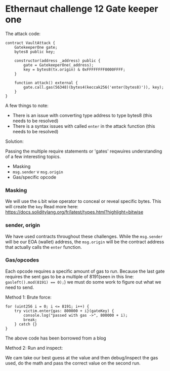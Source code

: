 # Ethernaut challenge 12 Gate keeper one

The attack code: 

```
contract VaultAttack {
    GatekeeperOne gate;
    bytes8 public key;

    constructor(address _address) public {
        gate = GatekeeperOne(_address);
        key = bytes8(tx.origin) & 0xFFFFFFFF0000FFFF;
    }

    function attack() external {
        gate.call.gas(56348)(bytes4(keccak256('enter(bytes8)')), key);
    }
}
```

A few things to note:
- There is an issue with converting type address to type bytes8 (this needs to be resolved)
- There is a syntax issues with called `enter` in the attack function (this needs to be resolved)

Solution:

Passing the multiple require statements or 'gates' reqwuires understanding of a few interesting topics.

- Masking
- `msg.sender` v `msg.origin`
- Gas/specific opcode

### Masking

We will use the `&` bit wise operator to conceal or reveal specific bytes. This will create the `key`
Read more here: https://docs.soliditylang.org/fr/latest/types.html?highlight=bitwise

### sender, origin

We have used contracts throughout these challenges. While the `msg.sender` will be our EOA (wallet) address, the `msg.origin` will be the contract address that actually calls the `enter` function.

### Gas/opcodes

Each opcode requires a specific amount of gas to run. Because the last gate requires the sent gas to be a multiple of 8191(seen in this line: `gasleft().mod(8191) == 0);`) we must do some work to figure out what we need to send.

Method 1: Brute force:

```
for (uint256 i = 0; i <= 8191; i++) {
    try victim.enter{gas: 800000 + i}(gateKey) {
        console.log("passed with gas ->", 800000 + i);
        break;
    } catch {}
}
```
The above code has been borrowed from a blog

Method 2: Run and inspect:

We cam take our best guess at the value and then debug/inspect the gas used, do the math and pass the correct value on the second run.